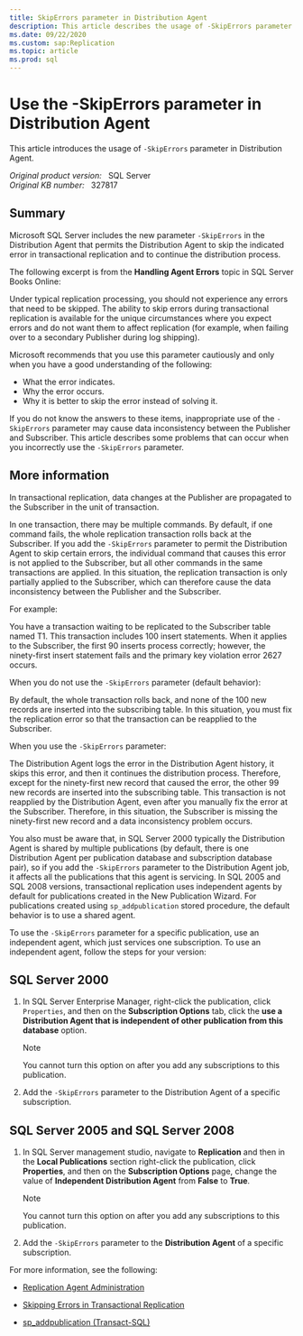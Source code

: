 ```yaml
---
title: SkipErrors parameter in Distribution Agent
description: This article describes the usage of -SkipErrors parameter in Distribution Agent.
ms.date: 09/22/2020
ms.custom: sap:Replication
ms.topic: article
ms.prod: sql
---
```

# Use the -SkipErrors parameter in Distribution Agent

This article introduces the usage of `-SkipErrors` parameter in Distribution Agent.

_Original product version:_ &nbsp; SQL Server  
_Original KB number:_ &nbsp; 327817

## Summary

Microsoft SQL Server includes the new parameter `-SkipErrors` in the Distribution Agent that permits the Distribution Agent to skip the indicated error in transactional replication and to continue the distribution process.

The following excerpt is from the **Handling Agent Errors** topic in SQL Server Books Online:

Under typical replication processing, you should not experience any errors that need to be skipped. The ability to skip errors during transactional replication is available for the unique circumstances where you expect errors and do not want them to affect replication (for example, when failing over to a secondary Publisher during log shipping).

Microsoft recommends that you use this parameter cautiously and only when you have a good understanding of the following:

- What the error indicates.
- Why the error occurs.
- Why it is better to skip the error instead of solving it.

If you do not know the answers to these items, inappropriate use of the `-SkipErrors` parameter may cause data inconsistency between the Publisher and Subscriber. This article describes some problems that can occur when you incorrectly use the `-SkipErrors` parameter.

## More information

In transactional replication, data changes at the Publisher are propagated to the Subscriber in the unit of transaction.

In one transaction, there may be multiple commands. By default, if one command fails, the whole replication transaction rolls back at the Subscriber. If you add the `-SkipErrors` parameter to permit the Distribution Agent to skip certain errors, the individual command that causes this error is not applied to the Subscriber, but all other commands in the same transactions are applied. In this situation, the replication transaction is only partially applied to the Subscriber, which can therefore cause the data inconsistency between the Publisher and the Subscriber.

For example:

You have a transaction waiting to be replicated to the Subscriber table named T1. This transaction includes 100 insert statements. When it applies to the Subscriber, the first 90 inserts process correctly; however, the ninety-first insert statement fails and the primary key violation error 2627 occurs.

When you do not use the `-SkipErrors` parameter (default behavior):

By default, the whole transaction rolls back, and none of the 100 new records are inserted into the subscribing table. In this situation, you must fix the replication error so that the transaction can be reapplied to the Subscriber.

When you use the `-SkipErrors` parameter:

The Distribution Agent logs the error in the Distribution Agent history, it skips this error, and then it continues the distribution process. Therefore, except for the ninety-first new record that caused the error, the other 99 new records are inserted into the subscribing table. This transaction is not reapplied by the Distribution Agent, even after you manually fix the error at the Subscriber. Therefore, in this situation, the Subscriber is missing the ninety-first new record and a data inconsistency problem occurs.

You also must be aware that, in SQL Server 2000 typically the Distribution Agent is shared by multiple publications (by default, there is one Distribution Agent per publication database and subscription database pair), so if you add the `-SkipErrors` parameter to the Distribution Agent job, it affects all the publications that this agent is servicing. In SQL 2005 and SQL 2008 versions, transactional replication uses independent agents by default for publications created in the New Publication Wizard. For publications created using `sp_addpublication` stored procedure, the default behavior is to use a shared agent.

To use the `-SkipErrors` parameter for a specific publication, use an independent agent, which just services one subscription. To use an independent agent, follow the steps for your version:

## SQL Server 2000

1. In SQL Server Enterprise Manager, right-click the publication, click `Properties`, and then on the **Subscription Options** tab, click the **use a Distribution Agent that is independent of other publication from this database** option.

    > [!NOTE]
    > You cannot turn this option on after you add any subscriptions to this publication.

2. Add the `-SkipErrors` parameter to the Distribution Agent of a specific subscription.

## SQL Server 2005 and SQL Server 2008

1. In SQL Server management studio, navigate to **Replication** and then in the **Local Publications** section right-click the publication, click **Properties**, and then on the **Subscription Options** page, change the value of **Independent Distribution Agent** from **False** to **True**.

    > [!NOTE]
    > You cannot turn this option on after you add any subscriptions to this publication.

2. Add the `-SkipErrors` parameter to the **Distribution Agent** of a specific subscription.

For more information, see the following:

- [Replication Agent Administration](/sql/relational-databases/replication/agents/replication-agent-administration)

- [Skipping Errors in Transactional Replication](/previous-versions/sql/sql-server-2008-r2/ms151331(v=sql.105))

- [sp_addpublication (Transact-SQL)](/sql/relational-databases/system-stored-procedures/sp-addpublication-transact-sql)
